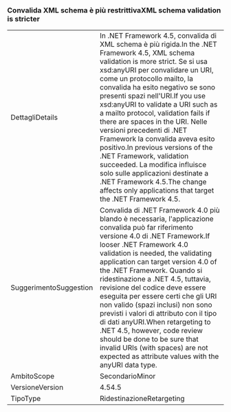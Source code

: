 ### <a name="xml-schema-validation-is-stricter"></a><span data-ttu-id="f8a10-101">Convalida XML schema è più restrittiva</span><span class="sxs-lookup"><span data-stu-id="f8a10-101">XML schema validation is stricter</span></span>

|   |   |
|---|---|
|<span data-ttu-id="f8a10-102">Dettagli</span><span class="sxs-lookup"><span data-stu-id="f8a10-102">Details</span></span>|<span data-ttu-id="f8a10-103">In .NET Framework 4.5, convalida di XML schema è più rigida.</span><span class="sxs-lookup"><span data-stu-id="f8a10-103">In the .NET Framework 4.5, XML schema validation is more strict.</span></span> <span data-ttu-id="f8a10-104">Se si usa xsd:anyURI per convalidare un URI, come un protocollo mailto, la convalida ha esito negativo se sono presenti spazi nell'URI.</span><span class="sxs-lookup"><span data-stu-id="f8a10-104">If you use xsd:anyURI to validate a URI such as a mailto protocol, validation fails if there are spaces in the URI.</span></span> <span data-ttu-id="f8a10-105">Nelle versioni precedenti di .NET Framework la convalida aveva esito positivo.</span><span class="sxs-lookup"><span data-stu-id="f8a10-105">In previous versions of the .NET Framework, validation succeeded.</span></span> <span data-ttu-id="f8a10-106">La modifica influisce solo sulle applicazioni destinate a .NET Framework 4.5.</span><span class="sxs-lookup"><span data-stu-id="f8a10-106">The change affects only applications that target the .NET Framework 4.5.</span></span>|
|<span data-ttu-id="f8a10-107">Suggerimento</span><span class="sxs-lookup"><span data-stu-id="f8a10-107">Suggestion</span></span>|<span data-ttu-id="f8a10-108">Convalida di .NET Framework 4.0 più blando è necessaria, l'applicazione convalida può far riferimento versione 4.0 di .NET Framework.</span><span class="sxs-lookup"><span data-stu-id="f8a10-108">If looser .NET Framework 4.0 validation is needed, the validating application can target version 4.0 of the .NET Framework.</span></span> <span data-ttu-id="f8a10-109">Quando si ridestinazione a .NET 4.5, tuttavia, revisione del codice deve essere eseguita per essere certi che gli URI non valido (spazi inclusi) non sono previsti i valori di attributo con il tipo di dati anyURI.</span><span class="sxs-lookup"><span data-stu-id="f8a10-109">When retargeting to .NET 4.5, however, code review should be done to be sure that invalid URIs (with spaces) are not expected as attribute values with the anyURI data type.</span></span>|
|<span data-ttu-id="f8a10-110">Ambito</span><span class="sxs-lookup"><span data-stu-id="f8a10-110">Scope</span></span>|<span data-ttu-id="f8a10-111">Secondario</span><span class="sxs-lookup"><span data-stu-id="f8a10-111">Minor</span></span>|
|<span data-ttu-id="f8a10-112">Versione</span><span class="sxs-lookup"><span data-stu-id="f8a10-112">Version</span></span>|<span data-ttu-id="f8a10-113">4.5</span><span class="sxs-lookup"><span data-stu-id="f8a10-113">4.5</span></span>|
|<span data-ttu-id="f8a10-114">Tipo</span><span class="sxs-lookup"><span data-stu-id="f8a10-114">Type</span></span>|<span data-ttu-id="f8a10-115">Ridestinazione</span><span class="sxs-lookup"><span data-stu-id="f8a10-115">Retargeting</span></span>|

